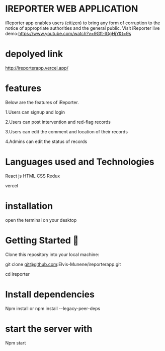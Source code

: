 # IREPORTER WEB APPLICATION 


iReporter app enables users (citizen) to bring any form of corruption to the notice of appropriate authorities and the general public. Visit iReporter live demo:https://www.youtube.com/watch?v=9Gft-lGgHjY&t=9s

# depolyed  link

http://ireporterapp.vercel.app/

# features

Below are the features of iReporter.

1.Users can signup and login

2.Users can post intervention and red-flag records

3.Users can edit the comment and location of their records

4.Admins can edit the status of records

# Languages used and Technologies 

React js
HTML
CSS
Redux

vercel


# installation
open the terminal on your desktop

#  Getting Started 🚀

Clone this repository into your local machine:

git clone git@github.com:Elvis-Munene/ireporterapp.git

cd ireporter
# Install dependencies
Npm install or npm install --legacy-peer-deps
 # start the server with
   Npm start 


  


